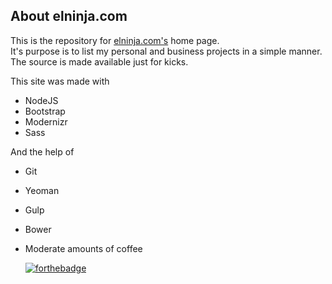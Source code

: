 About elninja.com
-----------------

This is the repository for [elninja.com's](http://elninja.com) home page.  
It's purpose is to list my personal and business projects in a simple manner.  
The source is made available just for kicks.  

This site was made with
- NodeJS
- Bootstrap
- Modernizr
- Sass

And the help of
- Git
- Yeoman
- Gulp
- Bower
- Moderate amounts of coffee


  [![forthebadge](http://forthebadge.com/images/badges/powered-by-electricity.svg)](http://forthebadge.com)
